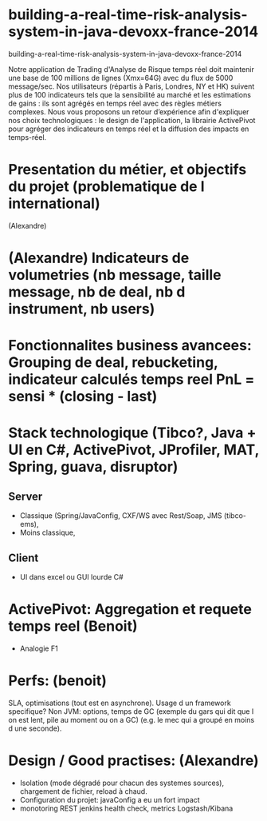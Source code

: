 # building-a-real-time-risk-analysis-system-in-java-devoxx-france-2014


building-a-real-time-risk-analysis-system-in-java-devoxx-france-2014


 	

Notre application de Trading d'Analyse de Risque temps réel doit maintenir une base de 100 millions de lignes (Xmx=64G) avec du flux de 5000 message/sec. Nos utilisateurs (répartis à Paris, Londres, NY et HK) suivent plus de 100 indicateurs tels que la sensibilité au marché et les estimations de gains : ils sont agrégés en temps réel avec des règles métiers complexes. Nous vous proposons un retour d’expérience afin d'expliquer nos choix technologiques : le design de l'application, la librairie ActivePivot pour agréger des indicateurs en temps réel et la diffusion des impacts en temps-réel.

# Presentation du métier, et objectifs du projet (problematique de l international)
 (Alexandre)
 
# (Alexandre) Indicateurs de volumetries (nb message, taille message, nb de deal, nb d instrument, nb users)

# Fonctionnalites business avancees: Grouping de deal, rebucketing, indicateur calculés temps reel PnL = sensi * (closing - last)

# Stack technologique (Tibco?, Java + UI en C#, ActivePivot, JProfiler, MAT, Spring, guava, disruptor)

## Server
- Classique (Spring/JavaConfig, CXF/WS avec Rest/Soap, JMS (tibco-ems), 
- Moins classique, 

## Client
- UI dans excel ou GUI lourde C#

# ActivePivot: Aggregation et requete temps reel (Benoit)
- Analogie F1

# Perfs: (benoit) 
SLA, optimisations (tout est en asynchrone). Usage d un framework specifique? Non
JVM: options, temps de GC (exemple du gars qui dit que l on est lent, pile au moment ou on a GC) (e.g. le mec qui a groupé en moins d une seconde).

# Design / Good practises: (Alexandre)
- Isolation (mode dégradé pour chacun des systemes sources), chargement de fichier, reload à chaud.
- Configuration du projet: javaConfig a eu un fort impact
- monotoring REST jenkins health check, metrics
  Logstash/Kibana
